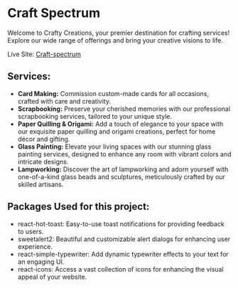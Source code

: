 # Craft Spectrum

Welcome to Crafty Creations, your premier destination for crafting services! Explore our wide range of offerings and bring your creative visions to life.

Live Site: [Craft-spectrum](https://deepseffect-craft-spectrum.web.app)

## Services:

- **Card Making:** Commission custom-made cards for all occasions, crafted with care and creativity.
- **Scrapbooking:** Preserve your cherished memories with our professional scrapbooking services, tailored to your unique style.
- **Paper Quilling & Origami:** Add a touch of elegance to your space with our exquisite paper quilling and origami creations, perfect for home décor and gifting.
- **Glass Painting:** Elevate your living spaces with our stunning glass painting services, designed to enhance any room with vibrant colors and intricate designs.
- **Lampworking:** Discover the art of lampworking and adorn yourself with one-of-a-kind glass beads and sculptures, meticulously crafted by our skilled artisans.

## Packages Used for this project:

- react-hot-toast: Easy-to-use toast notifications for providing feedback to users.
- sweetalert2: Beautiful and customizable alert dialogs for enhancing user experience.
- react-simple-typewriter: Add dynamic typewriter effects to your text for an engaging UI.
- react-icons: Access a vast collection of icons for enhancing the visual appeal of your website.
